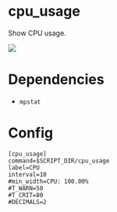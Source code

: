 # cpu_usage

Show CPU usage.

![](cpu_usage.png)

# Dependencies

* `mpstat`

# Config

```
[cpu_usage]
command=$SCRIPT_DIR/cpu_usage
label=CPU
interval=10
#min_width=CPU: 100.00%
#T_WARN=50
#T_CRIT=80
#DECIMALS=2
```
